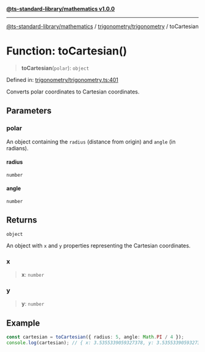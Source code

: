 [**@ts-standard-library/mathematics v1.0.0**](../../../README.md)

***

[@ts-standard-library/mathematics](../../../README.md) / [trigonometry/trigonometry](../README.md) / toCartesian

# Function: toCartesian()

> **toCartesian**(`polar`): `object`

Defined in: [trigonometry/trigonometry.ts:401](https://github.com/gabaudette/ts-stdlib/blob/ea80ba1db09c741e99f8cb19e94e5a29b81b623b/packages/mathematics/src/trigonometry/trigonometry.ts#L401)

Converts polar coordinates to Cartesian coordinates.

## Parameters

### polar

An object containing the `radius` (distance from origin) and `angle` (in radians).

#### radius

`number`

#### angle

`number`

## Returns

`object`

An object with `x` and `y` properties representing the Cartesian coordinates.

### x

> **x**: `number`

### y

> **y**: `number`

## Example

```typescript
const cartesian = toCartesian({ radius: 5, angle: Math.PI / 4 });
console.log(cartesian); // { x: 3.5355339059327378, y: 3.5355339059327378 }
```
